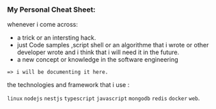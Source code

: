 ### My Personal Cheat Sheet:

whenever i come across:
- a trick or an intersting hack.
- just Code samples ,script shell or an algorithme that i wrote or other developer wrote and i think that i will need it in the future.
- a new concept or knowledge in the software engineering

```
=> i will be documenting it here. 
```

the technologies and framework that i use :

```linux``` ```nodejs``` ```nestjs``` ```typescript``` ```javascript``` ```mongodb``` ```redis``` ```docker``` ```web```.
 